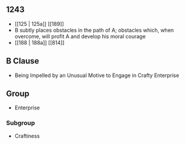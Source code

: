 ## 1243
- [[125 | 125a]] [[189]] 
- B subtly places obstacles in the path of A; obstacles which, when overcome, will profit A and develop his moral courage
- [[188 | 188a]] [[814]] 

## B Clause
- Being Impelled by an Unusual Motive to Engage in Crafty Enterprise

## Group
- Enterprise

### Subgroup
- Craftiness

